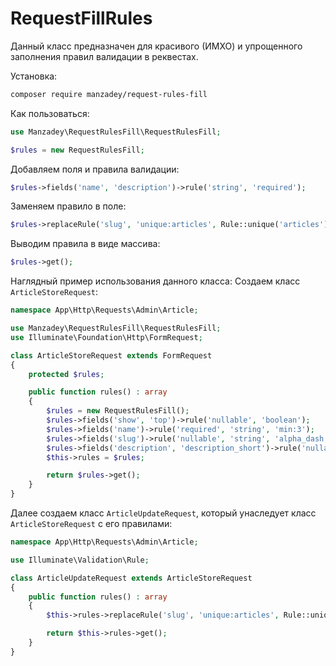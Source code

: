 # RequestFillRules

Данный класс предназначен для красивого (ИМХО) и упрощенного заполнения правил валидации в реквестах.

Установка:
```bash
composer require manzadey/request-rules-fill
```

Как пользоваться:
```php
use Manzadey\RequestRulesFill\RequestRulesFill;

$rules = new RequestRulesFill;
```
Добавляем поля и правила валидации:
```php
$rules->fields('name', 'description')->rule('string', 'required');
```
Заменяем правило в поле:
```php
$rules->replaceRule('slug', 'unique:articles', Rule::unique('articles')->ignore($this->route('article')->id));
```
Выводим правила в виде массива:
```php
$rules->get();
```


Наглядный пример использования данного класса:
Создаем класс `ArticleStoreRequest`:
```php
namespace App\Http\Requests\Admin\Article;

use Manzadey\RequestRulesFill\RequestRulesFill;
use Illuminate\Foundation\Http\FormRequest;

class ArticleStoreRequest extends FormRequest
{
    protected $rules;

    public function rules() : array
    {
        $rules = new RequestRulesFill();
        $rules->fields('show', 'top')->rule('nullable', 'boolean');
        $rules->fields('name')->rule('required', 'string', 'min:3');
        $rules->fields('slug')->rule('nullable', 'string', 'alpha_dash', 'min:3', 'unique:articles');
        $rules->fields('description', 'description_short')->rule('nullable', 'string');
        $this->rules = $rules;

        return $rules->get();
    }
}
```

Далее создаем класс `ArticleUpdateRequest`, который унаследует класс `ArticleStoreRequest` с его правилами:
```php
namespace App\Http\Requests\Admin\Article;

use Illuminate\Validation\Rule;

class ArticleUpdateRequest extends ArticleStoreRequest
{
    public function rules() : array
    {
        $this->rules->replaceRule('slug', 'unique:articles', Rule::unique('articles')->ignore($this->route('article')->id));

        return $this->rules->get();
    }
}
```